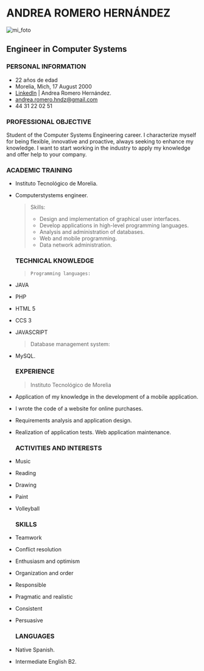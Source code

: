 # **ANDREA ROMERO HERNÁNDEZ**

![mi_foto](https://media.licdn.com/dms/image/D4E03AQFVEOMp0jXUlA/profile-displayphoto-shrink_800_800/0/1669410809185?e=1681948800&v=beta&t=aEE6a3h1t5A35fsh5Mms8k3bEZ9pAJ2otmy5EvrXijU "Hover text")

## Engineer in Computer Systems

### **PERSONAL INFORMATION**

*   22 años de edad
*   Morelia, Mich, 17 August 2000
*   [LinkedIn](https://www.linkedin.com/in/andrea-romero-a3764b222/) | Andrea Romero Hernández.
*   andrea.romero.hndz@gmail.com
*   44 31 22 02 51

### **PROFESSIONAL OBJECTIVE**

Student of the Computer Systems Engineering career. I characterize myself for being flexible, innovative and proactive, always seeking to enhance my knowledge. I want to start working in the industry to apply my knowledge and offer help to your company.

### **ACADEMIC TRAINING**

*   Instituto Tecnológico de Morelia.
*  Computerstystems engineer.

    > Skills:
    > 
    > *   Design and implementation of graphical user interfaces.
    > *   Develop applications in high-level programming languages.
    > *   Analysis and administration of databases.
    > *   Web and mobile programming.
    > *  Data network administration.
    >     
   ### **TECHNICAL KNOWLEDGE**
    
    >     Programming languages:

*   JAVA
*   PHP
*   HTML 5
*   CCS 3
*   JAVASCRIPT

    > Database management system:

*   MySQL.

    ### **EXPERIENCE**

    > Instituto Tecnológico de Morelia
* Application of my knowledge in the development of a mobile application.
* I wrote the code of a website for online purchases.
* Requirements analysis and application design.
* Realization of application tests. Web application maintenance.

    ### **ACTIVITIES AND INTERESTS**
*   Music
*   Reading
*   Drawing
*   Paint
*   Volleyball

    ### **SKILLS**


*   Teamwork
*   Conflict resolution
*   Enthusiasm and optimism
*   Organization and order
*   Responsible
*   Pragmatic and realistic
*   Consistent
*   Persuasive
    ### **LANGUAGES**
*   Native Spanish.
*   Intermediate English B2\.

